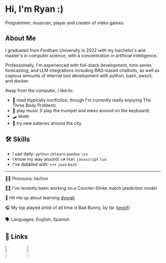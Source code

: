 
# Hi, I'm Ryan :)
Programmer, musician, player and creator of video games

## About Me
I graduated from Fordham University in 2022 with my bachelor's and master's in computer science, with a concentration in artificial intelligence.

Professionally, I'm experienced with full-stack development, time series forecasting, and LLM integrations including RAG-based chatbots, as well as copious amounts of internal tool development with python, bash, awscli, and docker.

Away from the computer, I like to: 
- 📖 read (typically nonfiction, though I'm currently really enjoying The Three Body Problem)
- 🎺 play music (I play the trumpet and mess around on the keyboard)
- 🛹 skate
- 🍴 try new eateries around the city
## 🛠 Skills
- I use daily: `python` `sklearn` `pandas` `css`
- I know my way around: `c#` `html` `javascript` `lua`
- I've dabbled with: `c++` `java` `bash`

---

🧔‍♂️ Pronouns: he/him

👩‍💻 I've recently been working on a Counter-Strike match prediction model

💬 Hit me up about learning [dvorak](https://www.wikiwand.com/en/Dvorak_keyboard_layout)

🎧 My top played artist of all time is Bad Bunny, by far ([proof](https://www.last.fm/user/mclarty3))

🗣️ Languages: English, Spanish

## 🔗 Links
<p align="left" style="width:100%;">
  <a href="https://ryanmclarty.me/"><img src="https://www.nicepng.com/png/full/109-1090449_white-website-png-svg-stock-icon.png" style="width: 10%;"></img></a>
&nbsp;&nbsp;&nbsp;
  <a href="https://www.linkedin.com/in/ryanrmclarty/"><img src="https://cdn-icons-png.flaticon.com/512/174/174857.png" style="width: 10%;"></img></a>
</p>
